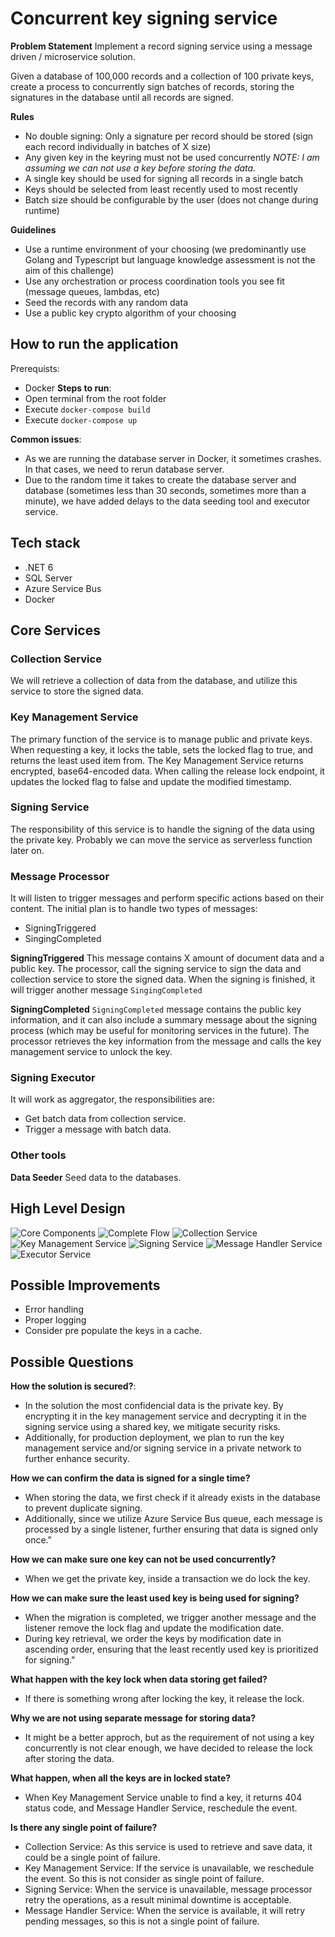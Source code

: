 # Concurrent key signing service

**Problem Statement**
Implement a record signing service using a message driven / microservice solution.

Given a database of 100,000 records and a collection of 100 private keys, create a process to concurrently sign batches of records, storing the signatures in the database until all records are signed.

**Rules**

* No double signing: Only a signature per record should be stored (sign each record individually in batches of X size)
* Any given key in the keyring must not be used concurrently
*NOTE: I am assuming we can not use a key before storing the data.*
* A single key should be used for signing all records in a single batch
* Keys should be selected from least recently used to most recently
* Batch size should be configurable by the user (does not change during runtime)

**Guidelines**

* Use a runtime environment of your choosing (we predominantly use Golang and Typescript but language knowledge assessment is not the aim of this challenge)
* Use any orchestration or process coordination tools you see fit (message queues, lambdas, etc)
* Seed the records with any random data
* Use a public key crypto algorithm of your choosing


## How to run the application
Prerequists:
* Docker
**Steps to run**:
* Open terminal from the root folder
* Execute `docker-compose build`
* Execute `docker-compose up`

**Common issues**:
* As we are running the database server in Docker, it sometimes crashes. In that cases, we need to rerun database server.
* Due to the random time it takes to create the database server and database (sometimes less than 30 seconds, sometimes more than a minute), we have added delays to the data seeding tool and executor service.


## Tech stack
* .NET 6
* SQL Server
* Azure Service Bus
* Docker

## Core Services

### Collection Service
We will retrieve a collection of data from the database, and utilize this service to store the signed data.

### Key Management Service
The primary function of the service is to manage public and private keys. When requesting a key, it locks the table, sets the locked flag to true, and returns the least used item from. The Key Management Service returns encrypted, base64-encoded data. When calling the release lock endpoint, it updates the locked flag to false and update the modified timestamp.

### Signing Service
The responsibility of this service is to handle the signing of the data using the private key.
Probably we can move the service as serverless function later on.

### Message Processor
It will listen to trigger messages and perform specific actions based on their content. The initial plan is to handle two types of messages:
* SigningTriggered
* SingingCompleted

**SigningTriggered**
This message contains X amount of document data and a public key. The processor, call the signing service to sign the data and collection service to store the signed data.
When the signing is finished, it will trigger another message `SingingCompleted`

**SigningCompleted**
`SigningCompleted` message contains the public key information, and it can also include a summary message about the signing process (which may be useful for monitoring services in the future). 
The processor retrieves the key information from the message and calls the key management service to unlock the key.

### Signing Executor
It will work as aggregator, the responsibilities are:
* Get batch data from collection service.
* Trigger a message with batch data.


### Other tools
**Data Seeder**
Seed data to the databases.

## High Level Design
![Core Components](images/1-Core-Component.png)
![Complete Flow](images/7-Complete-Flow.png)
![Collection Service](images/2-Collection-Service.png)
![Key Management Service](images/3-Key-Management-Service.png)
![Signing Service](images/4-Signing-Service.png)
![Message Handler Service](images/5-Message-Handler.png)
![Executor Service](images/6-Executor.png)

## Possible Improvements
* Error handling
* Proper logging
* Consider pre populate the keys in a cache.

## Possible Questions
**How the solution is secured?**:
* In the solution the most confidencial data is the private key. By encrypting it in the key management service and decrypting it in the signing service using a shared key, we mitigate security risks.
* Additionally, for production deployment, we plan to run the key management service and/or signing service in a private network to further enhance security.

**How we can confirm the data is signed for a single time?**
* When storing the data, we first check if it already exists in the database to prevent duplicate signing.
* Additionally, since we utilize Azure Service Bus queue, each message is processed by a single listener, further ensuring that data is signed only once."

**How we can make sure one key can not be used concurrently?**
* When we get the private key, inside a transaction we do lock the key.

**How we can make sure the least used key is being used for signing?**
* When the migration is completed, we trigger another message and the listener remove the lock flag and update the modification date.
* During key retrieval, we order the keys by modification date in ascending order, ensuring that the least recently used key is prioritized for signing."

**What happen with the key lock when data storing get failed?**
* If there is something wrong after locking the key, it release the lock.

**Why we are not using separate message for storing data?**
* It might be a better approch, but as the requirement of not using a key concurrently is not clear enough, we have decided to release the lock after storing the data.

**What happen, when all the keys are in locked state?**
* When Key Management Service unable to find a key, it returns 404 status code, and Message Handler Service, reschedule the event.

**Is there any single point of failure?**
* Collection Service: As this service is used to retrieve and save data, it could be a single point of failure.
* Key Management Service: If the service is unavailable, we reschedule the event. So this is not consider as single point of failure.
* Signing Service: When the service is unavailable, message processor retry the operations, as a result minimal downtime is acceptable.
* Message Handler Service: When the service is available, it will retry pending messages, so this is not a single point of failure.